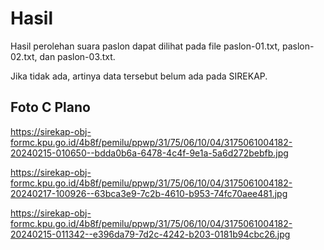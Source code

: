 # Hasil

Hasil perolehan suara paslon dapat dilihat pada file paslon-01.txt, paslon-02.txt, dan paslon-03.txt.

Jika tidak ada, artinya data tersebut belum ada pada SIREKAP.

## Foto C Plano

https://sirekap-obj-formc.kpu.go.id/4b8f/pemilu/ppwp/31/75/06/10/04/3175061004182-20240215-010650--bdda0b6a-6478-4c4f-9e1a-5a6d272bebfb.jpg

https://sirekap-obj-formc.kpu.go.id/4b8f/pemilu/ppwp/31/75/06/10/04/3175061004182-20240217-100926--63bca3e9-7c2b-4610-b953-74fc70aee481.jpg

https://sirekap-obj-formc.kpu.go.id/4b8f/pemilu/ppwp/31/75/06/10/04/3175061004182-20240215-011342--e396da79-7d2c-4242-b203-0181b94cbc26.jpg
